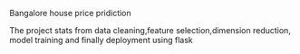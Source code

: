 Bangalore house price pridiction

The project stats from data cleaning,feature selection,dimension reduction,
model training and finally deployment using flask
